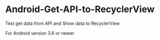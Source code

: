 # Android-Get-API-to-RecyclerView
Test get data from API and Show data to RecyclerView

For Android version 3.6 or newer
